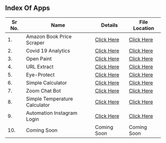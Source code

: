 ## Index Of Apps
| Sr No. | Name  | Details | File Location |
| ------------- | ------------- | --------- | -------- |
| 1.  | Amazon Book Price Scraper         |[Click Here](https://github.com/mrtechtroid/python/blob/master/DESCRIPTION.md#amazon-book-price-scraper)      |[Click Here](https://github.com/mrtechtroid/python/blob/master/Amazon-Book-Price-Scraper.py)          |        
| 2.  | Covid 19 Analytics                |[Click Here](https://github.com/mrtechtroid/python/blob/master/DESCRIPTION.md#covid-19-analytics)             |[Click Here](https://github.com/mrtechtroid/python/blob/master/Covid19-Analytics.py)                  |  
| 3.  | Open Paint                        |[Click Here](https://github.com/mrtechtroid/python/blob/master/DESCRIPTION.md#open-paint)                     |[Click Here](https://github.com/mrtechtroid/python/blob/master/openpaint.py)                          |        
| 4.  | URL Extract                       |[Click Here](https://github.com/mrtechtroid/python/blob/master/DESCRIPTION.md#url-extract)                    |[Click Here](https://github.com/mrtechtroid/python/blob/master/urlextract.py)                         |  
| 5.  | Eye-Protect                       |[Click Here](https://github.com/mrtechtroid/python/blob/master/DESCRIPTION.md#eye-protect)                    |[Click Here](https://github.com/mrtechtroid/python/blob/master/Eye-Protect.pyw)                       |
| 6.  | Simple Calculator                 |[Click Here](https://github.com/mrtechtroid/python/blob/master/DESCRIPTION.md#simple-calculator)              |[Click Here](https://github.com/mrtechtroid/python/blob/master/Simple-Calculator.py)                  |  
| 7.  | Zoom Chat Bot                     |[Click Here](https://github.com/mrtechtroid/python/blob/master/DESCRIPTION.md#zoom-chat-bot)                  |[Click Here](https://github.com/mrtechtroid/python/blob/master/Zoom-Chat-Bot.py)                      |        
| 8.  | Simple Temperature Calculator     |[Click Here](https://github.com/mrtechtroid/python/blob/master/DESCRIPTION.md#simple-temperature-calculator)  |[Click Here](https://github.com/mrtechtroid/python/blob/master/Simple-Temp-Calc.py)                   |  
| 9.  | Automation Instagram Login        |[Click Here](https://github.com/mrtechtroid/python/blob/master/DESCRIPTION.md#automation-instagram-login)     |[Click Here](https://github.com/mrtechtroid/python/blob/master/Automation-Instagram-Login.py)         |        
| 10. | Coming Soon                       | Coming Soon                                                                                                  | Coming Soon                                                                                          |
